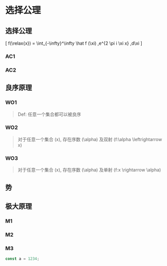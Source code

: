 # 选择公理

## 选择公理

\[
f(\relax{x}) = \int_{-\infty}^\infty \hat f (\xi) \,e^{2 \pi
i \xi x} \,d\xi
\]

### AC1

### AC2

## 良序原理

### WO1

> Def: 任意一个集合都可以被良序

### WO2

> 对于任意一个集合 \(x\), 存在序数 \(\alpha\) 及双射 \(f:\alpha \leftrightarrow x\)

### WO3

> 对于任意一个集合 \(x\), 存在序数 \(\alpha\) 及单射 \(f:x \rightarrow \alpha\)

## 势

## 极大原理

### M1

### M2

### M3

```javascript
const a = 1234;
```
